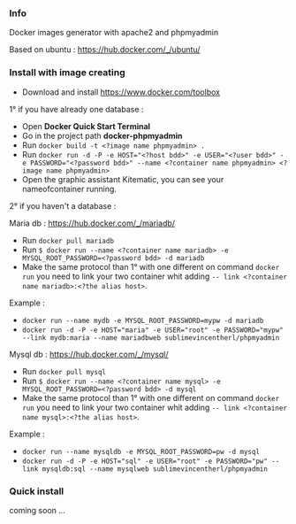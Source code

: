 

### Info
Docker images generator with apache2 and phpmyadmin

Based on ubuntu : https://hub.docker.com/_/ubuntu/

### Install with image creating

* Download and install https://www.docker.com/toolbox

1° if you have already one database :

* Open **Docker Quick Start Terminal**
* Go in the project path **docker-phpmyadmin**
* Run `docker build -t <?image name phpmyadmin> .`
* Run `docker run -d -P -e HOST="<?host bdd>" -e USER="<?user bdd>" -e PASSWORD="<?password bdd>" --name <?container name phpmyadmin> <?image name phpmyadmin> `
* Open the graphic assistant Kitematic, you can see your  nameofcontainer running.

2° if you haven't a database :

Maria db : https://hub.docker.com/_/mariadb/
* Run `docker pull mariadb`
* Run `$ docker run --name <?container name mariadb> -e MYSQL_ROOT_PASSWORD=<?password bdd> -d mariadb`
* Make the same protocol than 1° with one different on command `docker run` you need to link your two container whit adding `-- link <?container name mariadb>:<?the alias host>`.

Example :
* `docker run --name mydb -e MYSQL_ROOT_PASSWORD=mypw -d mariadb`
* `docker run -d -P -e HOST="maria" -e USER="root" -e PASSWORD="mypw" --link mydb:maria --name mariadbweb sublimevincentherl/phpmyadmin`

Mysql db : https://hub.docker.com/_/mysql/
* Run `docker pull mysql`
* Run `$ docker run --name <?container name mysql> -e MYSQL_ROOT_PASSWORD=<?password bdd> -d mysql`
* Make the same protocol than 1° with one different on command `docker run` you need to link your two container whit adding `-- link <?container name mysql>:<?the alias host>`.

Example :
* `docker run --name mysqldb -e MYSQL_ROOT_PASSWORD=pw -d mysql`
* `docker run -d -P -e HOST="sql" -e USER="root" -e PASSWORD="pw" --link mysqldb:sql --name mysqlweb sublimevincentherl/phpmyadmin`

### Quick install

coming soon ...

